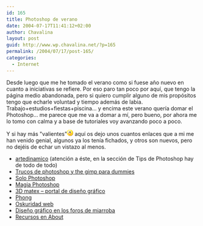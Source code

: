 ```yaml
---
id: 165
title: Photoshop de verano
date: 2004-07-17T11:41:12+02:00
author: Chavalina
layout: post
guid: http://www.wp.chavalina.net/?p=165
permalink: /2004/07/17/post-165/
categories:
  - Internet
---
```

Desde luego que me he tomado el verano como si fuese a&ntilde;o nuevo en cuanto a iniciativas se refiere. Por eso paro tan poco por aquí, que tengo la página medio abandonada, pero si quiero cumplir alguno de mis propósitos tengo que echarle voluntad y tiempo además de labia. Trabajo+estudios+fiestas+piscina… y encima este verano quería domar el Photoshop… me parece que me va a domar a mí, pero bueno, por ahora me lo tomo con calma y a base de tutoriales voy avanzando poco a poco.

Y si hay más "valientes"![sonrisa](/imagenes/emoticonos/sonrisa.gif) aquí os dejo unos cuantos enlaces que a mi me han venido genial, algunos ya los tenía fichados, y otros son nuevos, pero no dejéis de echar un vistazo al menos. 

  * <a href="http://www.artedinamico.com/ad/ad_home.php" target="_blank">artedinamico</a> (atención a éste, en la sección de Tips de Photoshop hay de todo de todo) 
  * [Trucos de photoshop y the gimp para dummies](http://www.villanos.net/escuela/tps/tps_00.html) 
  * [Solo Photoshop](http://www.solophotoshop.com/index.php) 
  * [Magia Photoshop](http://www.magiaphotoshop.com/) 
  * [3D matex &#8211; portal de dise&ntilde;o gráfico](http://www.3dmatex.com/news.php) 
  * [Phong](http://www.phong.com/tutorials/) 
  * <a href="http://www.oskuridadweb.com/home.php?category=tutoriales_ps" target="_blank">Oskuridad web</a> 
  * <a href="http://miarroba.com/foros/ver.php?foroid=1367" target="_blank">Dise&ntilde;o gráfico en los foros de miarroba</a> 
  * <a href="http://graphicssoft.about.com/od/softwaretutorials/" target="_blank">Recursos en About</a>